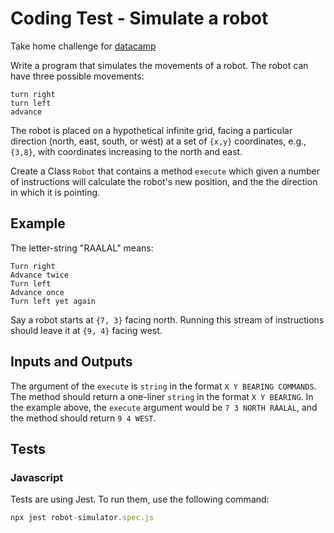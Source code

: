 # Coding Test - Simulate a robot

Take home challenge for [datacamp](https://www.datacamp.com/)

Write a program that simulates the movements of a robot. The robot can have three possible movements:

    turn right
    turn left
    advance

The robot is placed on a hypothetical infinite grid, facing a particular direction (north, east, south, or west) at a set of `{x,y}` coordinates,
e.g., `{3,8}`, with coordinates increasing to the north and east.

Create a Class `Robot` that contains a method `execute` which given a number of instructions will calculate the robot's new position, and the the direction in which it is pointing.

## Example

The letter-string "RAALAL" means:

    Turn right
    Advance twice
    Turn left
    Advance once
    Turn left yet again

Say a robot starts at `{7, 3}` facing north. Running this stream of instructions should leave it at `{9, 4}` facing west.

## Inputs and Outputs

The argument of the `execute` is `string` in the format `X Y BEARING COMMANDS`. The method should return a one-liner `string` in the format `X Y BEARING`. In the example above, the `execute` argument would be `7 3 NORTH RAALAL`, and the method should return `9 4 WEST`.

## Tests

### Javascript
Tests are using Jest. To run them, use the following command:

```js
npx jest robot-simulator.spec.js
```
